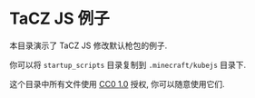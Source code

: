 # TaCZ JS 例子

本目录演示了 TaCZ JS 修改默认枪包的例子.

你可以将 `startup_scripts` 目录复制到 `.minecraft/kubejs` 目录下.

这个目录中所有文件使用 [CC0 1.0](https://creativecommons.org/publicdomain/zero/1.0/) 授权, 你可以随意使用它们.
